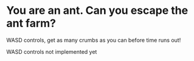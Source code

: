 # You are an ant. Can you escape the ant farm?

WASD controls, get as many crumbs as you can before time runs out!

WASD controls not implemented yet
